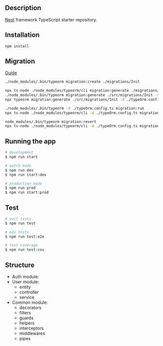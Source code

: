 ## Description

[Nest](https://github.com/nestjs/nest) framework TypeScript starter repository.

## Installation

```bash
npm install
```

## Migration
 [Guide](https://wanago.io/2022/07/25/api-nestjs-database-migrations-typeorm/)
```bash
./node_modules/.bin/typeorm migration:create ./migrations/Init 

npx ts-node ./node_modules/typeorm/cli migration:generate ./migrations/Init -d ./typeOrm.config.ts
./node_modules/.bin/typeorm migration:generate ./src/migrations/Init -d ./typeOrm.config.ts
npx typeorm migration:generate ./src/migrations/Init -d ./typeOrm.config.ts

./node_modules/.bin/typeorm -d ./typeOrm.config.ts migration:run
npx ts-node ./node_modules/typeorm/cli -d ./typeOrm.config.ts migration:run

node_modules/.bin/typeorm migration:revert
npx ts-node ./node_modules/typeorm/cli -d ./typeOrm.config.ts migration:revert

```

## Running the app

```bash
# development
$ npm run start

# watch mode
$ npm run dev
$ npm run start:dev

# production mode
$ npm run prod
$ npm run start:prod
```

## Test

```bash
# unit tests
$ npm run test

# e2e tests
$ npm run test:e2e

# test coverage
$ npm run test:cov
```

## Structure
- Auth module:
- User module: 
  - entity
  - controller
  - service
- Common module:
  - decorators
  - filters
  - guards
  - helpers
  - interceptors
  - middlewares
  - pipes
